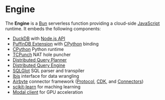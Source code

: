 # Engine

The **Engine** is a [Bun](https://bun.sh/) serverless function providing a cloud-side [JavaScript](https://developer.mozilla.org/en-US/docs/Web/JavaScript) runtime. It embeds the following components:

- [DuckDB](https://duckdb.org/) with [Node.js API](https://duckdb.org/docs/api/nodejs/overview.html)
- [PuffinDB Extension](../../docs/Extension.md) with [CPython](https://github.com/python/cpython) binding
- [CPython](https://github.com/python/cpython) Python runtime
- [TCPunch](https://github.com/spcl/tcpunch) NAT hole puncher
- [Distributed Query Planner](../../docs/Query%20Planner.md)
- [Distributed Query Engine](../../docs/Query%20Engine.md)
- [SQLGlot](https://github.com/tobymao/sqlglot) SQL parser and transpiler
- [Ibis](https://ibis-project.org/) interface for data wrangling
- [Airbyte](https://github.com/airbytehq/airbyte) connector framework ([Protocol](https://docs.airbyte.com/understanding-airbyte/airbyte-protocol/), [CDK](https://airbyte.com/connector-development-kit), and [Connectors](https://github.com/airbytehq/airbyte/tree/fd13d43a13abc028657e0af4584d912f57d86382/airbyte-integrations/connectors))
- [scikit-learn](https://scikit-learn.org/) for maching learning
- [Modal client](https://github.com/modal-labs/modal-client) for GPU acceleration
